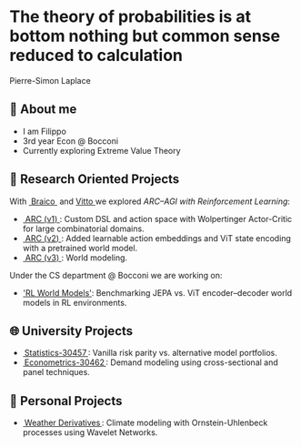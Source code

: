 # The theory of probabilities is at bottom nothing but common sense reduced to calculation
Pierre-Simon Laplace

## 🪽 About me
- I am Filippo
- 3rd year Econ @ Bocconi
- Currently exploring Extreme Value Theory

## 🥼 Research Oriented Projects

With [⁠ Braico ⁠](https://github.com/francescobraicovich) and [ Vitto ](https://github.com/garavels) we explored *ARC–AGI with Reinforcement Learning*:

- [⁠ ARC (v1) ⁠](https://github.com/francescobraicovich/ARC): Custom DSL and action space with Wolpertinger Actor-Critic for large combinatorial domains.
- [⁠ ARC (v2) ⁠](https://github.com/francescobraicovich/ARC2): Added learnable action embeddings and ViT state encoding with a pretrained world model.
- [⁠ ARC (v3) ⁠](https://github.com/francescobraicovich/ARC3): World modeling.

Under the CS department @ Bocconi we are working on:
- ['RL World Models'](https://github.com/bocconi-narcos/latent-world-models): Benchmarking JEPA vs. ViT encoder–decoder world models in RL environments.

## 🌐 University Projects
- [⁠ Statistics-30457 ⁠](https://github.com/garavels/Statistics-30457): Vanilla risk parity vs. alternative model portfolios. 
- [⁠ Econometrics-30462 ⁠](https://github.com/filobayesian/Econometrics-30462): Demand modeling using cross-sectional and panel techniques. 


## 💭 Personal Projects
- [⁠ Weather Derivatives ⁠](https://github.com/GianiRanzetti/Minerva---Weather-Derivatives): Climate modeling with Ornstein-Uhlenbeck processes using Wavelet Networks. 